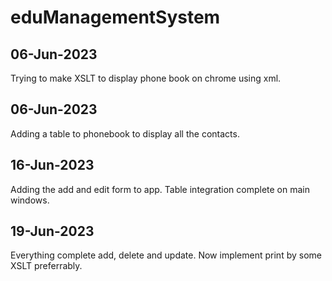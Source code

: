 # eduManagementSystem
## 06-Jun-2023
Trying to make XSLT to display phone book on chrome using xml. 
## 06-Jun-2023
Adding a table to phonebook to display all the contacts.
## 16-Jun-2023
Adding the add and edit form to app. Table integration complete on main windows. 
## 19-Jun-2023
Everything complete add, delete and update. Now implement print by some XSLT preferrably.